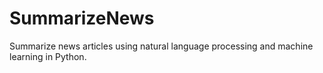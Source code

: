 # SummarizeNews
Summarize news articles using natural language processing and machine learning in Python.
